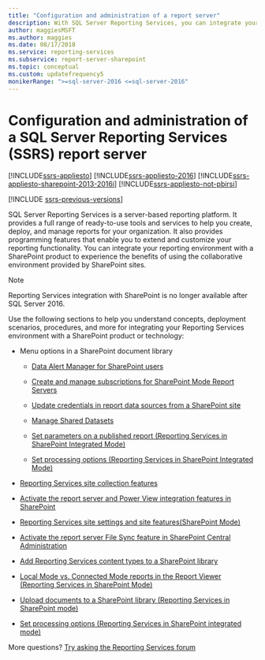 ```yaml
---
title: "Configuration and administration of a report server"
description: With SQL Server Reporting Services, you can integrate your reporting environment with a SharePoint product to use collaboration provided by SharePoint sites.
author: maggiesMSFT
ms.author: maggies
ms.date: 08/17/2018
ms.service: reporting-services
ms.subservice: report-server-sharepoint
ms.topic: conceptual
ms.custom: updatefrequency5
monikerRange: ">=sql-server-2016 <=sql-server-2016"
---
```

# Configuration and administration of a SQL Server Reporting Services (SSRS) report server

[!INCLUDE[ssrs-appliesto](../../includes/ssrs-appliesto.md)] [!INCLUDE[ssrs-appliesto-2016](../../includes/ssrs-appliesto-2016.md)] [!INCLUDE[ssrs-appliesto-sharepoint-2013-2016i](../../includes/ssrs-appliesto-sharepoint-2013-2016.md)] [!INCLUDE[ssrs-appliesto-not-pbirsi](../../includes/ssrs-appliesto-not-pbirs.md)]

[!INCLUDE [ssrs-previous-versions](../../includes/ssrs-previous-versions.md)]

SQL Server Reporting Services is a server-based reporting platform. It provides a full range of ready-to-use tools and services to help you create, deploy, and manage reports for your organization. It also provides programming features that enable you to extend and customize your reporting functionality. You can integrate your reporting environment with a SharePoint product to experience the benefits of using the collaborative environment provided by SharePoint sites.

> [!NOTE]
> Reporting Services integration with SharePoint is no longer available after SQL Server 2016.

Use the following sections to help you understand concepts, deployment scenarios, procedures, and more for integrating your Reporting Services environment with a SharePoint product or technology:  
  
-   Menu options in a SharePoint document library  
  
    -   [Data Alert Manager for SharePoint users](../../reporting-services/data-alert-manager-for-sharepoint-users.md)  
  
    -   [Create and manage subscriptions for SharePoint Mode Report Servers](../../reporting-services/subscriptions/create-and-manage-subscriptions-for-sharepoint-mode-report-servers.md)  
  
    -   [Update credentials in report data sources from a SharePoint site](../../reporting-services/report-data/update-credentials-in-report-data-sources-from-a-sharepoint-site.md)  
  
    -   [Manage Shared Datasets](../../reporting-services/report-data/manage-shared-datasets.md)  
  
    -   [Set parameters on a published report &#40;Reporting Services in SharePoint Integrated Mode&#41;](../../reporting-services/report-design/set-parameters-on-a-published-report-sharepoint-integrated-mode.md)  
  
    -   [Set processing options &#40;Reporting Services in SharePoint Integrated Mode&#41;](../../reporting-services/report-server-sharepoint/set-processing-options-reporting-services-in-sharepoint-integrated-mode.md)  
  
-   [Reporting Services site collection features](../../reporting-services/report-server-sharepoint/site-collection-features-reporting-services.md)  
  
-   [Activate the report server and Power View integration features in SharePoint](../../reporting-services/report-server-sharepoint/site-collection-features-report-server-and-power-view.md)  
  
-   [Reporting Services site settings and site features&#40;SharePoint Mode&#41;](../../reporting-services/report-server-sharepoint/site-settings-and-features-reporting-services.md)  
  
-   [Activate the report server File Sync feature in SharePoint Central Administration](../../reporting-services/report-server-sharepoint/activate-the-report-server-file-sync-feature-in-sharepoint-ca.md)  
  
-   [Add Reporting Services content types to a SharePoint library](../../reporting-services/report-server-sharepoint/add-reporting-services-content-types-to-a-sharepoint-library.md)  
  
-   [Local Mode vs. Connected Mode reports in the Report Viewer &#40;Reporting Services in SharePoint Mode&#41;](../../reporting-services/report-server-sharepoint/local-mode-vs-connected-mode-reports-in-the-report-viewer.md)  
  
-   [Upload documents to a SharePoint library &#40;Reporting Services in SharePoint mode&#41;](../../reporting-services/report-server-sharepoint/upload-documents-to-a-sharepoint-library-reporting-services-in-sharepoint-mode.md)  
  
-   [Set processing options &#40;Reporting Services in SharePoint integrated mode&#41;](../../reporting-services/report-server-sharepoint/set-processing-options-reporting-services-in-sharepoint-integrated-mode.md)  
  
More questions? [Try asking the Reporting Services forum](https://go.microsoft.com/fwlink/?LinkId=620231)
